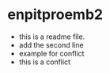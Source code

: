 # enpitproemb2

- this is a readme file.
- add the second line
- example for conflict
- this is a conflict
